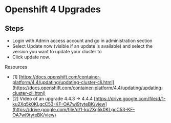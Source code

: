 # Openshift 4 Upgrades

## Steps
* Login with Admin access account and go in administration section
* Select Update now (visible if an update is available) and select the version you want to update your cluster to
* Click update now.

Resources
*   [1] [https://docs.openshift.com/container-platform/4.4/updating/updating-cluster-cli.html](https://docs.openshift.com/container-platform/4.4/updating/updating-cluster-cli.html)
*   [2] Video of an upgrade 4.4.3 -> 4.4.4 [https://drive.google.com/file/d/1-ku2Xq5k0KLgcC53-KF-OA7wi9tyteBK/view](https://drive.google.com/file/d/1-ku2Xq5k0KLgcC53-KF-OA7wi9tyteBK/view)
